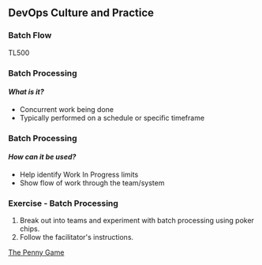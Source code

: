<!-- .slide: data-background-image="images/RH_NewBrand_Background.png" -->
## DevOps Culture and Practice <!-- {.element: class="course-title"} -->
### Batch Flow <!-- {.element: class="title-color"} -->
TL500 <!-- {.element: class="title-color"} -->



### Batch Processing
#### _What is it?_
* Concurrent work being done
* Typically performed on a schedule or specific timeframe



### Batch Processing
#### _How can it be used?_
* Help identify Work In Progress limits
* Show flow of work through the team/system



### Exercise - Batch Processing
1. Break out into teams and experiment with batch processing using poker chips.
2. Follow the facilitator's instructions.

[The Penny Game](https://www.leanagiletraining.com/better-agile/agile-penny-game-rules/)
